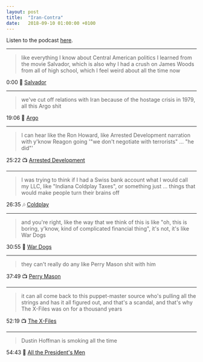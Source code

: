 ```yaml
---
layout: post
title:  "Iran-Contra"
date:   2018-09-10 01:00:00 +0100
---
```


Listen to the podcast [here](https://podcasts.apple.com/us/podcast/iran-contra/id1380008439?i=1000465289970).

----

> like everything I know about Central American politics I learned from the movie Salvador, which is also why I had a crush on James Woods from all of high school, which I feel weird about all the time now

0:00 🎥 [Salvador](https://en.wikipedia.org/wiki/Salvador_(film))

----

> we've cut off relations with Iran because of the hostage crisis in 1979, all this Argo shit

19:06 🎥 [Argo](https://en.wikipedia.org/wiki/Argo_(2012_film))

----

> I can hear like the Ron Howard, like Arrested Development narration with y'know Reagon going '"we don't negotiate with terrorists" ... "he did"'

25:22 📺 [Arrested Development](https://en.wikipedia.org/wiki/Arrested_Development)

----

> I was trying to think if I had a Swiss bank account what I would call my LLC, like "Indiana Coldplay Taxes", or something just ... things that would make people turn their brains off

26:35 🎶 [Coldplay](https://en.wikipedia.org/wiki/Coldplay)

----

> and you're right, like the way that we think of this is like "oh, this is boring, y'know, kind of complicated financial thing", it's not, it's like War Dogs

30:55 🎥 [War Dogs](https://en.wikipedia.org/wiki/War_Dogs_(2016_film))

----

> they can't really do any like Perry Mason shit with him

37:49 📺 [Perry Mason](https://en.wikipedia.org/wiki/Perry_Mason_(1957_TV_series))

----

> it can all come back to this puppet-master source who's pulling all the strings and has it all figured out, and that's a scandal, and that's why The X-Files was on for a thousand years

52:19 📺 [The X-Files](https://en.wikipedia.org/wiki/The_X-Files)

----

> Dustin Hoffman is smoking all the time

54:43 🎥 [All the President's Men](https://en.wikipedia.org/wiki/All_the_President%27s_Men_(film))
